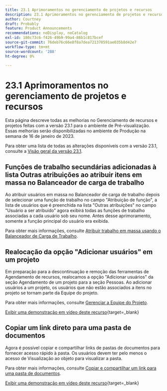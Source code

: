 ```yaml
---
title: 23.1 Aprimoramentos no gerenciamento de projetos e recursos
description: 23.1 Aprimoramentos no gerenciamento de projetos e recursos
author: Courtney
draft: Probably
feature: Product Announcements
recommendations: noDisplay, noCatalog
exl-id: 180c73c6-f426-49b9-99a4-86b1c817bcef
source-git-commit: 76deb76c66e8f8a7dea721378591ae035b8d42e7
workflow-type: tm+mt
source-wordcount: '288'
ht-degree: 0%

---
```


# 23.1 Aprimoramentos no gerenciamento de projetos e recursos

Esta página descreve todas as melhorias no Gerenciamento de recursos e projetos feitas com a versão 23.1 para o ambiente de Pré-visualização. Essas melhorias serão disponibilizadas no ambiente de Produção na semana de 16 de janeiro de 2023.

Para obter uma lista de todas as alterações disponíveis com a versão 23.1, consulte a [Visão geral da versão 23.1](/help/quicksilver/product-announcements/product-releases/23.1-release-activity/23-1-release-overview.md).

## Funções de trabalho secundárias adicionadas à lista Outras atribuições ao atribuir itens em massa no Balanceador de carga de trabalho

Ao atribuir usuários em massa no Balanceador de carga de trabalho depois de selecionar uma função de trabalho no campo &quot;Atribuição de função&quot;, a lista de usuários que é preenchida na lista &quot;Outras atribuições&quot; no campo &quot;Usuário a ser atribuído&quot; agora exibirá todas as funções de trabalho associadas a cada usuário sob seu nome. Antes desse aprimoramento, somente a função principal do usuário era exibida.

Para obter mais informações, consulte [Atribuir trabalho em massa usando o Balanceador de Carga de Trabalho](/help/quicksilver/resource-mgmt/workload-balancer/assign-work-in-workload-balancer-in-bulk.md).

## Realocação da opção &quot;Adicionar usuários&quot; em um projeto

Em preparação para a descontinuação e remoção das ferramentas de Agendamento de recursos, realocamos a opção &quot;Adicionar usuários&quot; da seção Agendamento de um projeto para a seção Pessoas. Ao adicionar usuários a um projeto, os usuários que não estão associados a itens no projeto se tornam parte da Equipe do projeto.

Para obter mais informações, consulte [Gerenciar a Equipe do Projeto](/help/quicksilver/manage-work/projects/planning-a-project/manage-project-team.md).

[Exibir uma demonstração em vídeo deste recurso](https://video.tv.adobe.com/v/3412443/){target=_blank}

## Copiar um link direto para uma pasta de documentos

Agora é possível copiar e compartilhar links de pastas de documentos para fornecer acesso rápido à pasta. Os usuários devem ter pelo menos o acesso de Visualização ao objeto para visualizar a pasta.

Para obter mais informações, consulte [Copiar e compartilhar um link para uma pasta de documentos](/help/quicksilver/documents/managing-documents/copy-a-doc-folder-url.md).

[Exibir uma demonstração em vídeo deste recurso](https://video.tv.adobe.com/v/3412385/){target=_blank}
